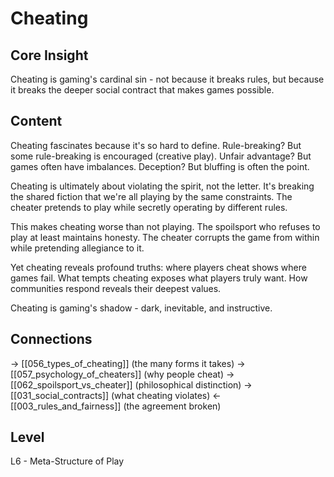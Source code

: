 # Cheating
## Core Insight
Cheating is gaming's cardinal sin - not because it breaks rules, but because it breaks the deeper social contract that makes games possible.

## Content
Cheating fascinates because it's so hard to define. Rule-breaking? But some rule-breaking is encouraged (creative play). Unfair advantage? But games often have imbalances. Deception? But bluffing is often the point.

Cheating is ultimately about violating the spirit, not the letter. It's breaking the shared fiction that we're all playing by the same constraints. The cheater pretends to play while secretly operating by different rules.

This makes cheating worse than not playing. The spoilsport who refuses to play at least maintains honesty. The cheater corrupts the game from within while pretending allegiance to it.

Yet cheating reveals profound truths: where players cheat shows where games fail. What tempts cheating exposes what players truly want. How communities respond reveals their deepest values.

Cheating is gaming's shadow - dark, inevitable, and instructive.

## Connections
→ [[056_types_of_cheating]] (the many forms it takes)
→ [[057_psychology_of_cheaters]] (why people cheat)
→ [[062_spoilsport_vs_cheater]] (philosophical distinction)
→ [[031_social_contracts]] (what cheating violates)
← [[003_rules_and_fairness]] (the agreement broken)

## Level
L6 - Meta-Structure of Play